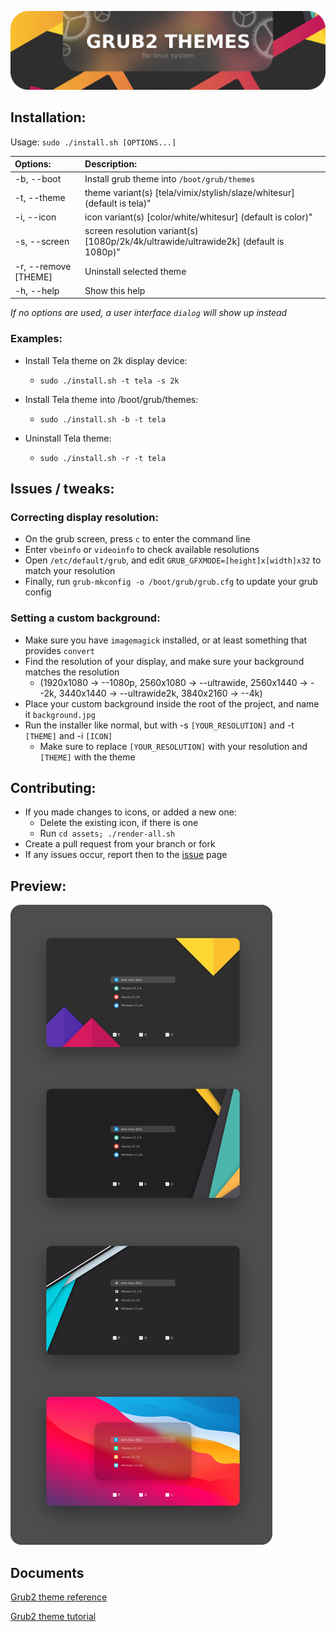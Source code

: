 ![banner](banner.png?raw=true)

## Installation:

Usage:  `sudo ./install.sh [OPTIONS...]`

|  Options:              | Description: |
|:-----------------------|:-------------|
| -b, --boot             | Install grub theme into `/boot/grub/themes` |
| -t, --theme            | theme variant(s) [tela/vimix/stylish/slaze/whitesur] (default is tela)"
| -i, --icon             | icon variant(s) [color/white/whitesur] (default is color)"
| -s, --screen           | screen resolution variant(s) [1080p/2k/4k/ultrawide/ultrawide2k] (default is 1080p)"
| -r, --remove [THEME]   | Uninstall selected theme |
| -h, --help             | Show this help |

_If no options are used, a user interface `dialog` will show up instead_

### Examples:
 - Install Tela theme on 2k display device:
   - `sudo ./install.sh -t tela -s 2k`

 - Install Tela theme into /boot/grub/themes:
   - `sudo ./install.sh -b -t tela`

 - Uninstall Tela theme:
   - `sudo ./install.sh -r -t tela`

## Issues / tweaks:

### Correcting display resolution:

 - On the grub screen, press `c` to enter the command line
 - Enter `vbeinfo` or `videoinfo` to check available resolutions
 - Open `/etc/default/grub`, and edit `GRUB_GFXMODE=[height]x[width]x32` to match your resolution
 - Finally, run `grub-mkconfig -o /boot/grub/grub.cfg` to update your grub config

### Setting a custom background:

 - Make sure you have `imagemagick` installed, or at least something that provides `convert`
 - Find the resolution of your display, and make sure your background matches the resolution
   - (1920x1080 -> --1080p, 2560x1080 -> --ultrawide, 2560x1440 -> --2k, 3440x1440 -> --ultrawide2k, 3840x2160 -> --4k)
 - Place your custom background inside the root of the project, and name it `background.jpg`
 - Run the installer like normal, but with -s `[YOUR_RESOLUTION]` and -t `[THEME]` and -i `[ICON]`
   - Make sure to replace `[YOUR_RESOLUTION]` with your resolution and `[THEME]` with the theme

## Contributing:
 - If you made changes to icons, or added a new one:
   - Delete the existing icon, if there is one
   - Run `cd assets; ./render-all.sh`
 - Create a pull request from your branch or fork
 - If any issues occur, report then to the [issue](https://github.com/vinceliuice/grub2-themes/issues) page

## Preview:
![preview](preview.png?raw=true)

## Documents

[Grub2 theme reference](http://wiki.rosalab.ru/en/index.php/Grub2_theme_/_reference)

[Grub2 theme tutorial](http://wiki.rosalab.ru/en/index.php/Grub2_theme_tutorial)


